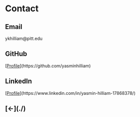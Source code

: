 <h1>Contact</h1>

<h2>Email</h2>
ykhilliam@pitt.edu

<h2>GitHub</h2>
[<u>Profile</u>](https://github.com/yasminhilliam)

<h2>LinkedIn</h2>
[<u>Profile</u>](https://www.linkedin.com/in/yasmin-hilliam-17868378/)

<h2>
[&larr;](./)
</h2>
